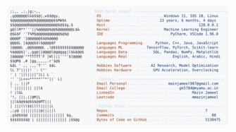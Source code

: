 <picture>
  <source srcset="https://raw.githubusercontent.com/mmazinjameel/mmazinjameel/main/dark_mode.svg?v=1746821490" media="(prefers-color-scheme: dark)">
  <img src="https://raw.githubusercontent.com/mmazinjameel/mmazinjameel/main/light_mode.svg?v=1746821490">
</picture>
